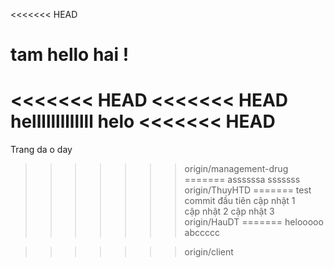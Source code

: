 <<<<<<< HEAD
# tam hello hai !
<<<<<<< HEAD
<<<<<<< HEAD
helllllllllllll
helo
<<<<<<< HEAD
=======
Trang da o day

>>>>>>> origin/management-drug
=======
assssssa
sssssss
>>>>>>> origin/ThuyHTD
=======
test commit đầu tiên
cập nhật 1\
cập nhật 2
cập nhật 3
>>>>>>> origin/HauDT
=======
helooooo
abccccc

>>>>>>> origin/client
